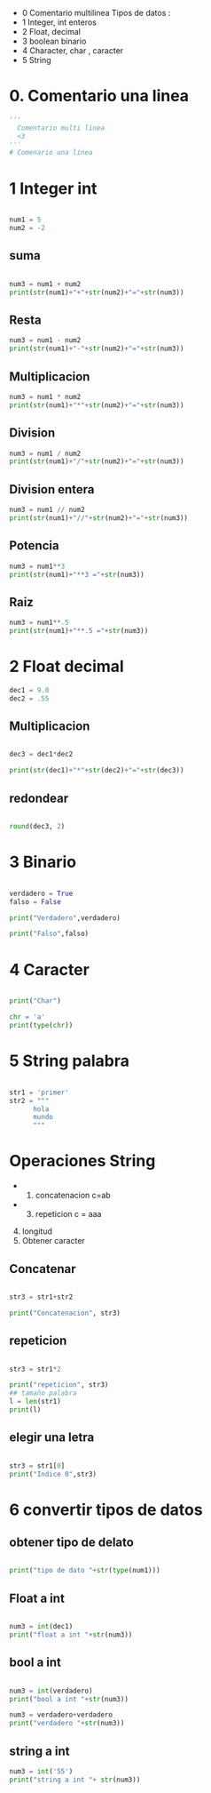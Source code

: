 - 0 Comentario multilinea 
Tipos de datos :
- 1 Integer, int enteros
- 2 Float, decimal
-  3 boolean binario
-  4 Character, char , caracter 
-  5 String 
 
# 0. Comentario una linea
``` Python
''' 
  Comentario multi linea 
  <3 
'''
# Comenario una linea 
```
 
# 1 Integer int
``` Python

num1 = 5
num2 = -2
```


## suma
``` Python

num3 = num1 + num2 
print(str(num1)+"+"+str(num2)+"="+str(num3))
```

## Resta 

``` Python
num3 = num1 - num2 
print(str(num1)+"-"+str(num2)+"="+str(num3))
```

## Multiplicacion 
``` Python
num3 = num1 * num2 
print(str(num1)+"*"+str(num2)+"="+str(num3))
```

## Division 
``` Python
num3 = num1 / num2 
print(str(num1)+"/"+str(num2)+"="+str(num3))
```

## Division entera  
``` Python
num3 = num1 // num2 
print(str(num1)+"//"+str(num2)+"="+str(num3))
```

## Potencia 
``` Python
num3 = num1**3
print(str(num1)+"**3 ="+str(num3))
```

## Raiz 
``` Python
num3 = num1**.5
print(str(num1)+"**.5 ="+str(num3))
```


# 2 Float decimal
``` Python
dec1 = 9.0
dec2 = .55
```

## Multiplicacion
``` Python

dec3 = dec1*dec2

print(str(dec1)+"*"+str(dec2)+"="+str(dec3))
```

## redondear 
``` Python

round(dec3, 2)
```

# 3  Binario 
``` Python

verdadero = True
falso = False 

print("Verdadero",verdadero)

print("Falso",falso)
```

# 4 Caracter
``` Python

print("Char")

chr = 'a'
print(type(chr))
```

# 5 String palabra 

``` Python

str1 = 'primer'
str2 = """
      hola
      mundo
      """
```

#  Operaciones String
  - 1) concatenacion c=ab
  - 3) repeticion c = aaa
  4) longitud
  5) Obtener caracter
   

## Concatenar
``` Python

str3 = str1+str2

print("Concatenacion", str3)
```

## repeticion 
``` Python

str3 = str1*2

print("repeticion", str3)
## tamaño palabra 
l = len(str1)
print(l)
```

## elegir una letra
``` Python

str3 = str1[0]
print("Indice 0",str3)
```


# 6 convertir tipos de datos
## obtener tipo de delato
``` Python

print("tipo de dato "+str(type(num1)))
```

## Float a int 
``` Python

num3 = int(dec1)
print("float a int "+str(num3))
```

## bool a int
``` Python

num3 = int(verdadero)
print("bool a int "+str(num3))

num3 = verdadero+verdadero
print("verdadero "+str(num3))
```

## string a int 
``` Python
num3 = int('55')
print("string a int "+ str(num3))


```





